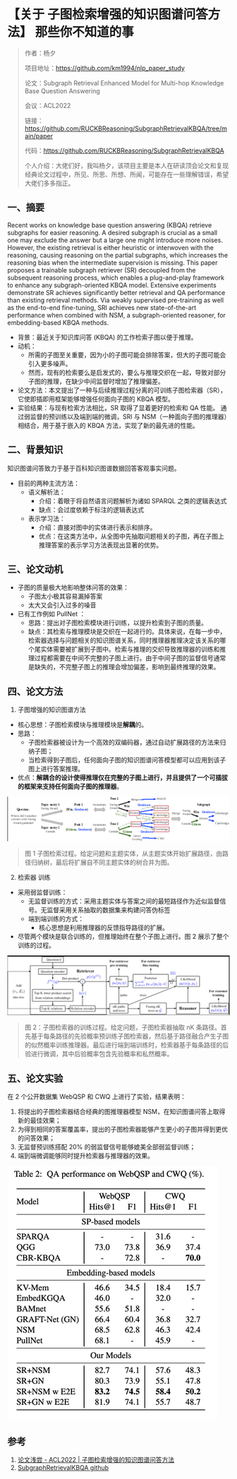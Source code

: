 # 【关于 子图检索增强的知识图谱问答方法】 那些你不知道的事

> 作者：杨夕
> 
> 项目地址：https://github.com/km1994/nlp_paper_study
> 
> 论文：Subgraph Retrieval Enhanced Model for Multi-hop Knowledge Base Question Answering
> 
> 会议：ACL2022
> 
> 链接：https://github.com/RUCKBReasoning/SubgraphRetrievalKBQA/tree/main/paper
> 
> 代码：https://github.com/RUCKBReasoning/SubgraphRetrievalKBQA
> 
> 个人介绍：大佬们好，我叫杨夕，该项目主要是本人在研读顶会论文和复现经典论文过程中，所见、所思、所想、所闻，可能存在一些理解错误，希望大佬们多多指正。

## 一、摘要

Recent works on knowledge base question answering (KBQA) retrieve subgraphs for easier reasoning. A desired subgraph is crucial as a small one may exclude the answer but a large one might introduce more noises. However, the existing retrieval is either heuristic or interwoven with the reasoning, causing reasoning on the partial subgraphs, which increases the reasoning bias when the intermediate supervision is missing. This paper proposes a trainable subgraph retriever (SR) decoupled from the subsequent reasoning process, which enables a plug-and-play framework to enhance any subgraph-oriented KBQA model. Extensive experiments demonstrate SR achieves significantly better retrieval and QA performance than existing retrieval methods. Via weakly supervised pre-training as well as the end-to-end fine-tuning, SRl achieves new state-of-the-art performance when combined with NSM, a subgraph-oriented reasoner, for embedding-based KBQA methods.

- 背景：最近关于知识库问答 (KBQA) 的工作检索子图以便于推理。 
- 动机：
  - 所需的子图至关重要，因为小的子图可能会排除答案，但大的子图可能会引入更多噪声。
  - 然而，现有的检索要么是启发式的，要么与推理交织在一起，导致对部分子图的推理，在缺少中间监督时增加了推理偏差。
- 论文方法：本文提出了一种与后续推理过程分离的可训练子图检索器（SR），它使即插即用框架能够增强任何面向子图的 KBQA 模型。 
- 实验结果：与现有检索方法相比，SR 取得了显着更好的检索和 QA 性能。 通过弱监督的预训练以及端到端的微调，SRl 与 NSM（一种面向子图的推理器）相结合，用于基于嵌入的 KBQA 方法，实现了新的最先进的性能。

## 二、背景知识

知识图谱问答致力于基于百科知识图谱数据回答客观事实问题。

- 目前的两种主流方法：
  - 语义解析法：
    - 介绍：着眼于将自然语言问题解析为诸如 SPARQL 之类的逻辑表达式
    - 缺点：会过度依赖于标注的逻辑表达式
  - 表示学习法：
    - 介绍：直接对图中的实体进行表示和排序。
    - 优点：在这类方法中，从全图中先抽取问题相关的子图，再在子图上推理答案的表示学习方法表现出显著的优势。

## 三、论文动机

- 子图的质量极大地影响整体问答的效果：
  - 子图太小极其容易漏掉答案
  - 太大又会引入过多的噪音
- 已有工作例如 PullNet ：
  - 思路：提出对子图检索模块进行训练，以提升检索到子图的质量。
  - 缺点：其检索与推理模块是交织在一起进行的。具体来说，在每一步中，检索器选择与问题相关的知识图谱关系，同时推理器推理决定该关系的哪个尾实体需要被扩展到子图中。检索与推理的交织导致推理器的训练和推理过程都需要在中间不完整的子图上进行。由于中间子图的监督信号通常是缺失的，不完整子图上的推理会增加偏差，影响到最终推理的效果。

## 四、论文方法

1. 子图增强的知识图谱方法

- 核心思想：子图检索模块与推理模块是**解耦**的。
- 思路：
  - 子图检索器被设计为一个高效的双编码器，通过自动扩展路径的方法来归纳子图；
  - 当检索得到子图后，任何面向子图的知识图谱问答模型都可以应用到该子图上进行答案推理。
- 优点：**解耦合的设计使得推理仅在完整的子图上进行，并且提供了一个可插拔的框架来支持任何面向子图的推理器**。

![](img/微信截图_20220523090412.png)
> 图 1 子图检索过程。给定问题和主题实体，从主题实体开始扩展路径，由路径归纳树，最后将扩展自不同主题实体的树合并为图。

2. 检索器 训练

- 采用弱监督训练：
  - 无监督训练的方式：采用主题实体与答案之间的最短路径作为近似监督信号。无监督采用关系抽取的数据集来构建问答伪标签
  - 端到端训练的方式：
    - 核心思想是利用推理器的反馈指导路径的扩展。
- 尽管两个模块是联合训练的，但推理始终在整个子图上进行。图 2 展示了整个训练的过程。

![](img/微信截图_20220523090726.png)
> 图 2：子图检索器的训练过程。给定问题，子图检索器抽取 nK 条路径。首先基于每条路径的先验概率预训练子图检索器，然后基于路径融合产生子图的似然概率训练推理器。最后进行端到端训练时，检索器基于每条路径的后验进行微调，其中后验概率包含先验概率和私然概率。

## 五、论文实验

在 2 个公开数据集 WebQSP 和 CWQ 上进行了实验，结果表明：

1. 将提出的子图检索器结合经典的图推理器模型 NSM，在知识图谱问答上取得新的最佳效果；
2. 为得到相同的答案覆盖率，提出的子图检索器能够产生更小的子图并得到更优的问答效果；
3. 无监督预训练搭配 20% 的弱监督信号能够媲美全部弱监督训练；
4. 端到端微调能够同时提升检索器与推理器的效果。

![](img/微信截图_20220523090831.png)

## 参考

1. [论文浅尝 - ACL2022 | 子图检索增强的知识图谱问答方法](https://mp.weixin.qq.com/s?__biz=MzU2NjAxNDYwMg==&mid=2247496637&idx=1&sn=f33a4fe4c69e8852e1487383a40fb2cb&chksm=fcb05458cbc7dd4ed03c8fe1ab3a7b38bb2d3b3451a02be2154493064b08654ae3e422929ec7&mpshare=1&scene=22&srcid=0518KFwBdYyb0ZjCnP2BV8St&sharer_sharetime=1652873644959&sharer_shareid=453d0c33923605be2d4739fda94822f7#rd)
2. [SubgraphRetrievalKBQA github](https://github.com/RUCKBReasoning/SubgraphRetrievalKBQA)